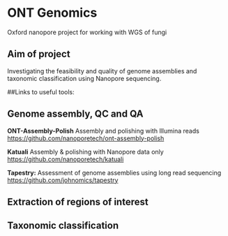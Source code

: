 # ONT Genomics
Oxford nanopore project for working with WGS of fungi

## Aim of project
Investigating the feasibility and quality of genome assemblies and taxonomic classification using Nanopore sequencing.

##Links to useful tools:

## Genome assembly, QC and QA

**ONT-Assembly-Polish** Assembly and polishing with Illumina reads   
https://github.com/nanoporetech/ont-assembly-polish

**Katuali** Assembly & polishing with Nanopore data only   
https://github.com/nanoporetech/katuali

**Tapestry:** Assessment of genome assemblies using long read sequencing   
https://github.com/johnomics/tapestry

## Extraction of regions of interest

## Taxonomic classification
